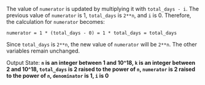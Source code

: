 The value of `numerator` is updated by multiplying it with `total_days - i`. The previous value of `numerator` is 1, `total_days` is `2**n`, and `i` is 0. Therefore, the calculation for `numerator` becomes:

```
numerator = 1 * (total_days - 0) = 1 * total_days = total_days
```

Since `total_days` is `2**n`, the new value of `numerator` will be `2**n`. The other variables remain unchanged.

Output State: **`n` is an integer between 1 and 10^18, `k` is an integer between 2 and 10^18, `total_days` is 2 raised to the power of `n`, `numerator` is 2 raised to the power of `n`, `denominator` is 1, `i` is 0**